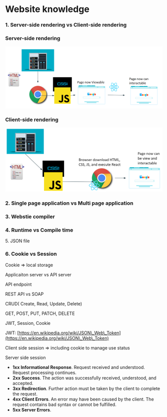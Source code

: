 # Website knowledge

### 1. Server-side rendering vs Client-side rendering

### Server-side rendering

![](<../.gitbook/assets/image (1).png>)

### Client-side rendering

![](<../.gitbook/assets/image (4).png>)

### 2. Single page application vs Multi page application



### 3. Webstie compiler



### 4. Runtime vs Compile time



5\. JSON file



### 6. Cookie vs Session

Cookie => local storage



Applicaiton server vs API server



API endpoint



REST API vs SOAP



CRUD( Create, Read, Update, Delete)



GET, POST, PUT, PATCH, DELETE



JWT, Session, Cookie

JWT: [https://en.wikipedia.org/wiki/JSON\_Web\_Token](https://en.wikipedia.org/wiki/JSON\_Web\_Token)

Client side session => including cookie to manage use status

Server side session





* **1xx Informational Response**. Request received and understood. Request processing continues.
* **2xx Success**. The action was successfully received, understood, and accepted.
* **3xx Redirection**. Further action must be taken by the client to complete the request.
* **4xx Client Errors**. An error may have been caused by the client. The request contains bad syntax or cannot be fulfilled.
* **5xx Server Errors**.

